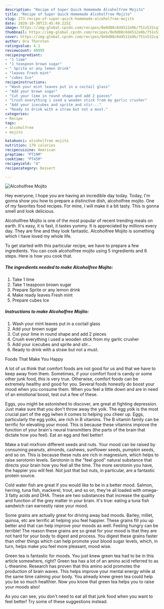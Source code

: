 ```yaml
---
description: "Recipe of Super Quick Homemade Alcoholfree Mojito"
title: "Recipe of Super Quick Homemade Alcoholfree Mojito"
slug: 273-recipe-of-super-quick-homemade-alcoholfree-mojito
date: 2020-10-30T23:45:49.225Z
image: https://img-global.cpcdn.com/recipes/0e9d88c8d4512a9b/751x532cq70/alcoholfree-mojito-recipe-main-photo.jpg
thumbnail: https://img-global.cpcdn.com/recipes/0e9d88c8d4512a9b/751x532cq70/alcoholfree-mojito-recipe-main-photo.jpg
cover: https://img-global.cpcdn.com/recipes/0e9d88c8d4512a9b/751x532cq70/alcoholfree-mojito-recipe-main-photo.jpg
author: Ora Thornton
ratingvalue: 4.1
reviewcount: 40995
recipeingredient:
- "1 lime"
- "1 teaspoon brown sugar"
- " Sprite or any lemon drink"
- "leaves Fresh mint"
- "cubes Ice"
recipeinstructions:
- "Wash your mint leaves put in a coctail glass"
- "Add your brown sugar"
- "Cut your lime in round shape and add 2 pieces"
- "Crush everything i used a wooden stick from my garlic crusher"
- "Add your icecubes and sprite and stir..."
- "Ready to drink with a straw but not a must."
categories:
- Recipe
tags:
- alcoholfree
- mojito

katakunci: alcoholfree mojito 
nutrition: 179 calories
recipecuisine: American
preptime: "PT19M"
cooktime: "PT45M"
recipeyield: "4"
recipecategory: Dessert

---
```



![Alcoholfree Mojito](https://img-global.cpcdn.com/recipes/0e9d88c8d4512a9b/751x532cq70/alcoholfree-mojito-recipe-main-photo.jpg)

Hey everyone, I hope you are having an incredible day today. Today, I'm gonna show you how to prepare a distinctive dish, alcoholfree mojito. One of my favorites food recipes. For mine, I will make it a bit tasty. This is gonna smell and look delicious.



Alcoholfree Mojito is one of the most popular of recent trending meals on earth. It's easy, it is fast, it tastes yummy. It is appreciated by millions every day. They are fine and they look fantastic. Alcoholfree Mojito is something which I have loved my whole life.


To get started with this particular recipe, we have to prepare a few ingredients. You can cook alcoholfree mojito using 5 ingredients and 6 steps. Here is how you cook that.

<!--inarticleads1-->

##### The ingredients needed to make Alcoholfree Mojito:

1. Take 1 lime
1. Take 1 teaspoon brown sugar
1. Prepare  Sprite or any lemon drink
1. Make ready leaves Fresh mint
1. Prepare cubes Ice




<!--inarticleads2-->

##### Instructions to make Alcoholfree Mojito:

1. Wash your mint leaves put in a coctail glass
1. Add your brown sugar
1. Cut your lime in round shape and add 2 pieces
1. Crush everything i used a wooden stick from my garlic crusher
1. Add your icecubes and sprite and stir...
1. Ready to drink with a straw but not a must.




Foods That Make You Happy


A lot of us think that comfort foods are not good for us and that we have to keep away from them. Sometimes, if your comfort food is candy or some other junk food, this is very true. Otherwise, comfort foods can be extremely healthy and good for you. Several foods honestly do boost your mood when you consume them. When you feel a little down and are in need of an emotional boost, test out a few of these.

Eggs, you might be astonished to discover, are great at fighting depression. Just make sure that you don't throw away the yolk. The egg yolk is the most crucial part of the egg iwhen it comes to helping you cheer up. Eggs, particularly the egg yolks, are rich in B vitamins. The B vitamin family can be terrific for elevating your mood. This is because these vitamins improve the function of your brain's neural transmitters (the parts of the brain that dictate how you feel). Eat an egg and feel better!

Make a trail mixfrom different seeds and nuts. Your mood can be raised by consuming peanuts, almonds, cashews, sunflower seeds, pumpkin seeds, and so on. This is because these nuts are rich in magnesium, which helps to raise serotonin levels. Serotonin is the "feel good" natural substance that directs your brain how you feel all the time. The more serotonin you have, the happier you will feel. Not just that but nuts, in particular, are a fantastic protein source.

Cold water fish are great if you would like to be in a better mood. Salmon, herring, tuna fish, mackerel, trout, and so on, they're all loaded with omega-3 fatty acids and DHA. These are two substances that increase the quality and function of the grey matter in your brain. It's true: eating a tuna fish sandwich can earnestly raise your mood. 

Some grains are actually great for driving away bad moods. Barley, millet, quinoa, etc are terrific at helping you feel happier. These grains fill you up better and that can help improve your moods as well. Feeling hungry can be terrible! The reason these grains are so great for your mood is that they are not hard for your body to digest and process. You digest these grains faster than other things which can help promote your blood sugar levels, which, in turn, helps make you feel more pleasant, mood wise.

Green tea is fantastic for moods. You just knew green tea had to be in this article somewhere, right? Green tea has a lot of an amino acid referred to as L-theanine. Research has proven that this amino acid promotes the production of brain waves. This helps improve your mental energy while at the same time calming your body. You already knew green tea could help you be so much healthier. Now you know that green tea helps you to raise your moods also!

As you can see, you don't need to eat all that junk food when you want to feel better! Try  some  of  these  suggestions  instead.

